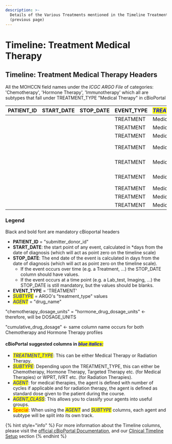 ```yaml
---
description: >-
  Details of the Various Treatments mentioned in the Timeline Treatment file
  (previous page)
---
```


# Timeline: Treatment Medical Therapy

## Timeline: Treatment Medical Therapy Headers

All the MOHCCN field names under the _ICGC ARGO File_ of categories: 'Chemotherapy', 'Hormone Therapy',  'Immunotherapy' which all are subtypes that fall under TREATMENT\_TYPE "Medical Therapy" in cBioPortal

| **PATIENT\_ID** | **START\_DATE** | **STOP\_DATE** | **EVENT\_TYPE** | _<mark style="color:blue;">TREATMENT\_TYPE</mark>_ | _<mark style="color:blue;">SUBTYPE</mark>_                  | _<mark style="color:blue;">AGENT</mark>_ | _<mark style="color:blue;">AGENT\_CLASS</mark>_ | SUBMITTER\_TREATMENT\_ID | DRUG\_RXNORMCUI | DOSAGE\_UNITS | CUMULATIVE\_DRUG\_DOSAGE | <mark style="background-color:red;">IMMUNOTHERAPY\_TYPE</mark> |
| --------------- | --------------- | -------------- | --------------- | -------------------------------------------------- | ----------------------------------------------------------- | ---------------------------------------- | ----------------------------------------------- | ------------------------ | --------------- | ------------- | ------------------------ | -------------------------------------------------------------- |
|                 |                 |                | TREATMENT       | Medical Therapy                                    | <mark style="background-color:orange;">Chemotherapy</mark>  |                                          |                                                 |                          |                 |               |                          |                                                                |
|                 |                 |                | TREATMENT       | Medical Therapy                                    | <mark style="background-color:orange;">Chemotherapy</mark>  |                                          |                                                 |                          |                 |               |                          |                                                                |
|                 |                 |                | TREATMENT       | Medical Therapy                                    | <mark style="background-color:orange;">Chemotherapy</mark>  |                                          |                                                 |                          |                 |               |                          |                                                                |
|                 |                 |                | TREATMENT       | Medical Therapy                                    | <mark style="background-color:blue;">Hormone Therapy</mark> |                                          |                                                 |                          |                 |               |                          |                                                                |
|                 |                 |                | TREATMENT       | Medical Therapy                                    | <mark style="background-color:blue;">Hormone Therapy</mark> |                                          |                                                 |                          |                 |               |                          |                                                                |
|                 |                 |                | TREATMENT       | Medical Therapy                                    | <mark style="background-color:blue;">Hormone Therapy</mark> |                                          |                                                 |                          |                 |               |                          |                                                                |
|                 |                 |                | TREATMENT       | Medical Therapy                                    | <mark style="background-color:red;">Immunotherapy</mark>    |                                          |                                                 |                          |                 |               |                          |                                                                |
|                 |                 |                | TREATMENT       | Medical Therapy                                    | <mark style="background-color:red;">Immunotherapy</mark>    |                                          |                                                 |                          |                 |               |                          |                                                                |
|                 |                 |                | TREATMENT       | Medical Therapy                                    | <mark style="background-color:red;">Immunotherapy</mark>    |                                          |                                                 |                          |                 |               |                          |                                                                |

### Legend

Black and bold font are mandatory cBioportal headers

* **PATIENT\_ID** = "submitter\_donor\_id"
* **START\_DATE**: the start point of any event, calculated in \*days from the date of diagnosis (which will act as point zero on the timeline scale)
* **STOP\_DATE**: The end date of the event is calculated in days from the date of diagnosis (which will act as point zero on the timeline scale).
  * If the event occurs over time (e.g. a Treatment, ...) the STOP\_DATE column should have values.
  * If the event occurs at a time point (e.g. a Lab\_test, Imaging, ...) the STOP\_DATE is still mandatory, but the values should be blanks.
* **EVENT\_TYPE** = 'TREATMENT'
* _<mark style="color:blue;">SUBTYPE</mark>_ = ARGO's "treatment\_type" values
* _<mark style="color:blue;">AGENT</mark>_ = "drug\_name"

"chemotherapy\_dosage\_units" = "hormone\_drug\_dosage\_units" <- therefore, will be DOSAGE\_UNITS

"cumulative\_drug\_dosage" <- same column name occurs for both Chemotherapy and Hormone Therapy profiles

#### cBioPortal suggested columns in _<mark style="color:blue;">blue italics:</mark>_

* _<mark style="color:blue;">TREATMENT\_TYPE</mark>_: This can be either Medical Therapy or Radiation Therapy.
* _<mark style="color:blue;">SUBTYPE</mark>_: Depending upon the TREATMENT\_TYPE, this can either be Chemotherapy, Hormone Therapy, Targeted Therapy etc. (for Medical Therapies) or WPRT, IVRT etc. (for Radiation Therapies).
* _<mark style="color:blue;">AGENT</mark>_: for medical therapies, the agent is defined with number of cycles if applicable and for radiation therapy, the agent is defined as standard dose given to the patient during the course.
* _<mark style="color:blue;">AGENT\_CLASS</mark>_: This allows you to classify your agents into useful groups.
* <mark style="color:red;">Special</mark>: When using the _<mark style="color:blue;">AGENT</mark>_ and _<mark style="color:blue;">SUBTYPE</mark>_ columns, each agent and subtype will be split into its own track.

{% hint style="info" %}
For more information about the Timeline columns, please visit the [official cBioPortal Documentation](https://docs.cbioportal.org/5.1-data-loading/data-loading/file-formats#timeline-data), and our [Clinical Timeline Setup](../../file-formats/clinical-timeline-setup/) section
{% endhint %}

